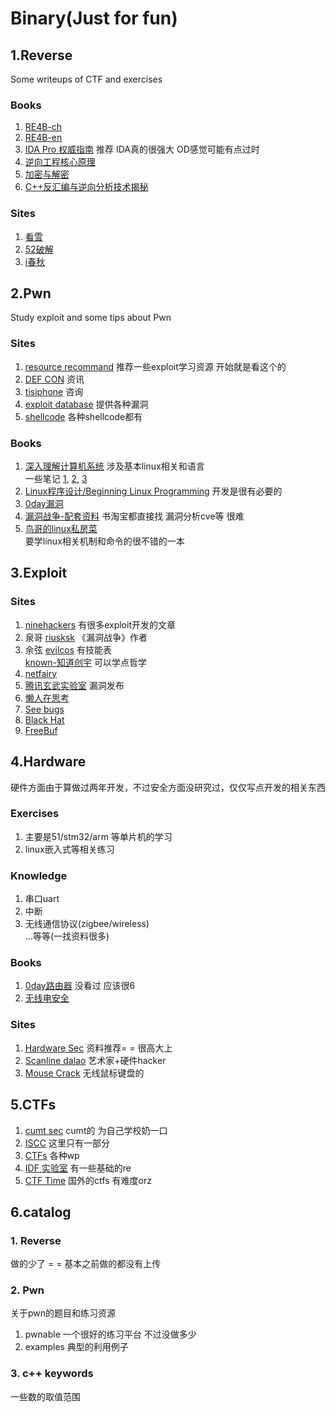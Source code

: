 # Binary(Just for fun)

## 1.Reverse
Some writeups of CTF and exercises
### Books
1. [RE4B-ch](https://github.com/dennis714/reverse-engineering-for-beginners)<br>
2. [RE4B-en](https://beginners.re/RE4B-EN.pdf)<br>
3. [IDA Pro 权威指南](http://www.ituring.com.cn/book/791) 推荐 IDA真的很强大 OD感觉可能有点过时<br>
4. [逆向工程核心原理](http://www.ituring.com.cn/book/1266)<br>
5. [加密与解密](http://bbs.pediy.com/showthread.php?t=66210)<br>
6. [C++反汇编与逆向分析技术揭秘](http://bbs.pediy.com/showthread.php?t=140350)<br>

### Sites
1. [看雪](http://www.pediy.com/)<br>
2. [52破解](http://www.52pojie.cn/)<br>
3. [i春秋](http://www.ichunqiu.com/)


## 2.Pwn
Study exploit and some tips about Pwn
### Sites
1. [resource recommand](http://www.pentest.guru/index.php/2016/01/28/best-books-tutorials-and-courses-to-learn-about-exploit-development/) 推荐一些exploit学习资源 开始就是看这个的<br>
2. [DEF CON](https://www.defcon.org/#) 资讯<br>
3. [tisiphone](https://tisiphone.net/) 咨询<br>
4. [exploit database](https://www.exploit-db.com/) 提供各种漏洞<br>
5. [shellcode](http://shell-storm.org/shellcode/) 各种shellcode都有

### Books
1. [深入理解计算机系统](https://github.com/Urinx/Books/blob/master/cs/%E6%B7%B1%E5%85%A5%E7%90%86%E8%A7%A3%E8%AE%A1%E7%AE%97%E6%9C%BA%E7%B3%BB%E7%BB%9F.pdf) 涉及基本linux相关和语言<br>
 一些笔记 [1](http://blog.sina.com.cn/s/blog_6874dd910101l3lx.html), [2](https://www.gitbook.com/book/xxg1413/csapp/details), [3](http://wdxtub.com/2016/04/16/thin-csapp-0/)
2. [Linux程序设计/Beginning Linux Programming](http://www.ituring.com.cn/book/171) 开发是很有必要的<br>
3. [0day漏洞]()<br>
4. [漏洞战争-配套资料](https://github.com/riusksk/vul_war) 书淘宝都直接找 漏洞分析cve等 很难<br>
5. [鸟哥的linux私房菜](http://cn.linux.vbird.org/)<br> 要学linux相关机制和命令的很不错的一本

## 3.Exploit
### Sites
1. [ninehackers](http://www.ninehackers.com/) 有很多exploit开发的文章<br>
2. 泉哥
 [riusksk](http://riusksk.me/) 《漏洞战争》作者<br>
3. 余弦
 [evilcos](http://evilcos.me/) 有技能表<br>
 [known-知道创宇](http://blog.knownsec.com/) 可以学点哲学<br>
4. [netfairy](http://www.netfairy.net/) <br>
5. [腾讯玄武实验室](http://xlab.tencent.com/cn/) 漏洞发布<br>
6. [懒人在思考](https://zhuanlan.zhihu.com/evilcos)<br>
7. [See bugs](https://www.seebug.org/)<br>
8. [Black Hat](https://www.blackhat.com/)<br>
9. [FreeBuf](http://freebuf.com/)<br>

## 4.Hardware
硬件方面由于算做过两年开发，不过安全方面没研究过，仅仅写点开发的相关东西<br>
### Exercises
1. 主要是51/stm32/arm 等单片机的学习<br>
2. linux嵌入式等相关练习<br>

### Knowledge
1. 串口uart<br>
2. 中断<br>
3. 无线通信协议(zigbee/wireless)<br>
...等等(一找资料很多)

### Books
1. [0day路由器](http://item.jd.com/11734639.html) 没看过 应该很6
2. [无线电安全](https://item.jd.com/10340018520.html)

### Sites
1. [Hardware Sec](http://www.sp3ctr3.me/hardware-security-resources/) 资料推荐= = 很高大上
2. [Scanline dalao](http://scanlime.org/) 艺术家+硬件hacker
3. [Mouse Crack](https://github.com/BastilleResearch/mousejack) 无线鼠标键盘的

## 5.CTFs
1. [cumt sec](http://219.219.60.244/) cumt的 为自己学校奶一口
2. [ISCC](http://lazymind.me/2016/05/iscc-2016-ctf-writeup/) 这里只有一部分<br>
3. [CTFs](https://github.com/ctfs) 各种wp<br>
4. [IDF 实验室](http://ctf.idf.cn/) 有一些基础的re<br>
5. [CTF Time](https://ctftime.org/) 国外的ctfs 有难度orz<br>

## 6.catalog
### 1. Reverse
做的少了 = = 基本之前做的都没有上传

### 2. Pwn
关于pwn的题目和练习资源<br>
1. pwnable 一个很好的练习平台 不过没做多少<br>
2. examples 典型的利用例子<br>
### 3. c++ keywords 
一些数的取值范围

